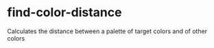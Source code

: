 # find-color-distance
Calculates the distance between a palette of target colors and of other colors
